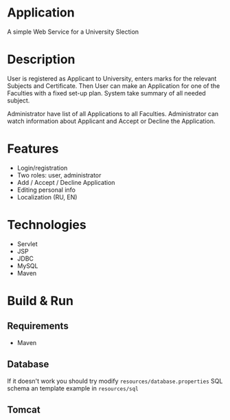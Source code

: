 # Application

A simple Web Service for a University Slection

# Description

User is registered as Applicant to University, enters marks for the relevant Subjects and Certificate.
Then User can make an Application for one of the Faculties with a fixed set-up plan.
System take summary of all needed subject.

Administrator have list of all Applications to all Faculties.
Administrator can watch information about Applicant and Accept or Decline the Application.

# Features

- Login/registration
- Two roles: user, administrator
- Add / Accept / Decline Application
- Editing personal info
- Localization (RU, EN)

# Technologies

- Servlet
- JSP
- JDBC
- MySQL
- Maven

# Build & Run

## Requirements

- Maven

## Database

If it doesn't work you should try modify ```resources/database.properties```
SQL schema an template example in ```resources/sql```

## Tomcat

